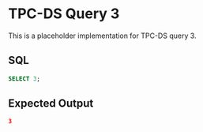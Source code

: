 # TPC-DS Query 3

This is a placeholder implementation for TPC-DS query 3.

## SQL
```sql
SELECT 3;
```

## Expected Output
```json
3
```
